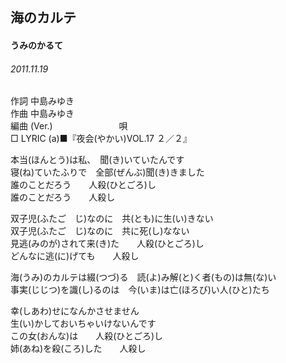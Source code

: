 ## 海のカルテ
#### うみのかるて
###### 2011.11.19


作詞     中島みゆき　　　　　   
作曲      中島みゆき  　　　   
編曲 (Ver.) 　　　　　　　
唄          
□ LYRIC (a)■『夜会(やかい)VOL.17 ２／２』  
  
  
本当(ほんとう)は私、　聞(き)いていたんです  
寝(ね)ていたふりで　全部(ぜんぶ)聞(き)きました  
誰のことだろう　　人殺(ひとごろ)し  
誰のことだろう　　人殺し  
  
双子児(ふたご　じ)なのに　共(とも)に生(い)きない  
双子児(ふたご　じ)なのに　共に死(し)なない  
見逃(みのが)されて来(き)た　　人殺(ひとごろ)し  
どんなに逃(に)げても　　人殺し  
  
海(うみ)のカルテは綴(つづ)る　読(よ)み解(と)く者(もの)は無(な)い  
事実(じじつ)を識(し)るのは　今(いま)は亡(ほろび)い人(ひと)たち  
  
幸(しあわ)せになんかさせません  
生(い)かしておいちゃいけないんです  
この女(おんな)は　　人殺(ひとごろ)し  
姉(あね)を殺(ころ)した　　人殺し  